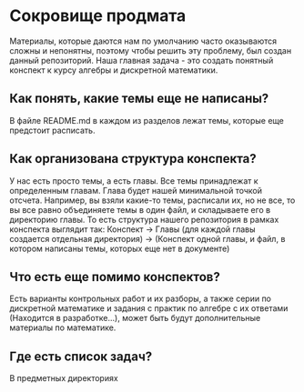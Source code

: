 # Сокровище продмата
Материалы, которые даются нам по умолчанию часто оказываются сложны и непонятны, поэтому чтобы решить эту проблему, был создан данный репозиторий. Наша главная задача - это создать понятный конспект к курсу алгебры и дискретной математики. 

## Как понять, какие темы еще не написаны?
В файле README.md в каждом из разделов лежат темы, которые еще предстоит расписать.

## Как организована структура конспекта?
У нас есть просто темы, а есть главы. Все темы принадлежат к определенным главам. Глава будет нашей минимальной точкой отсчета. Например, вы взяли какие-то темы, расписали их, но не все, то вы все равно объединяете темы в один файл, и складываете его в директорию главы. То есть структура нашего репозитория в рамках конспекта выглядит так: Конспект -> Главы (для каждой главы создается отдельная директория) -> (Конспект одной главы, и файл, в котором написаны темы, которых еще нет в документе)

## Что есть еще помимо конспектов?
Есть варианты контрольных работ и их разборы, а также серии по дискретной математике и задания с практик по алгебре с их ответами (Находится в разработке...), может быть будут дополнительные материалы по математике. 

## Где есть список задач?
В предметных директориях



